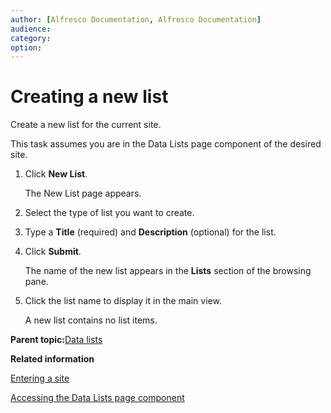 ```yaml
---
author: [Alfresco Documentation, Alfresco Documentation]
audience: 
category: 
option: 
---
```


# Creating a new list

Create a new list for the current site.

This task assumes you are in the Data Lists page component of the desired site.

1.  Click **New List**.

    The New List page appears.

2.  Select the type of list you want to create.

3.  Type a **Title** \(required\) and **Description** \(optional\) for the list.

4.  Click **Submit**.

    The name of the new list appears in the **Lists** section of the browsing pane.

5.  Click the list name to display it in the main view.

    A new list contains no list items.


**Parent topic:**[Data lists](../concepts/datalists-intro.md)

**Related information**  


[Entering a site](dashboard-site-enter.md)

[Accessing the Data Lists page component](datalists-page-access.md)

